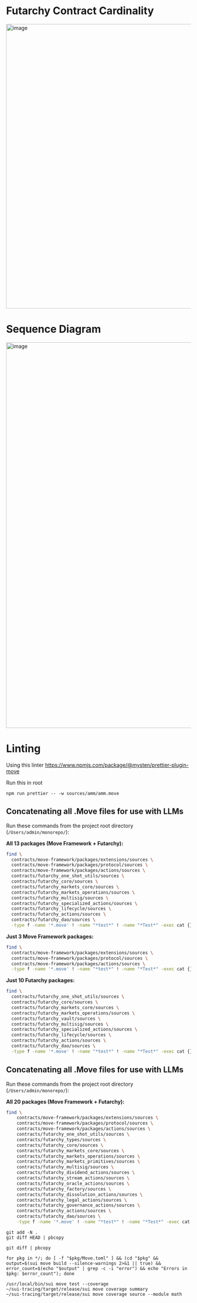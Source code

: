 # Futarchy Contract Cardinality

<img width="773" alt="image" src="https://github.com/user-attachments/assets/099f2353-a3d0-40f5-a850-c2eb3c7717e4" />


# Sequence Diagram

<img width="1048" alt="image" src="https://github.com/user-attachments/assets/707f7a38-9fce-4a98-a6af-1edd4621cd39" />


# Linting

Using this linter https://www.npmjs.com/package/@mysten/prettier-plugin-move

Run this in root
```
npm run prettier -- -w sources/amm/amm.move  
```

## Concatenating all .Move files for use with LLMs

Run these commands from the project root directory (`/Users/admin/monorepo/`):

**All 13 packages (Move Framework + Futarchy):**
```bash
find \
  contracts/move-framework/packages/extensions/sources \
  contracts/move-framework/packages/protocol/sources \
  contracts/move-framework/packages/actions/sources \
  contracts/futarchy_one_shot_utils/sources \
  contracts/futarchy_core/sources \
  contracts/futarchy_markets_core/sources \
  contracts/futarchy_markets_operations/sources \
  contracts/futarchy_multisig/sources \
  contracts/futarchy_specialized_actions/sources \
  contracts/futarchy_lifecycle/sources \
  contracts/futarchy_actions/sources \
  contracts/futarchy_dao/sources \
  -type f -name '*.move' ! -name "*test*" ! -name "*Test*" -exec cat {} + > all_13_packages.txt
```

**Just 3 Move Framework packages:**
```bash
find \
  contracts/move-framework/packages/extensions/sources \
  contracts/move-framework/packages/protocol/sources \
  contracts/move-framework/packages/actions/sources \
  -type f -name '*.move' ! -name "*test*" ! -name "*Test*" -exec cat {} + > move_framework_only.txt
```

**Just 10 Futarchy packages:**
```bash
find \
  contracts/futarchy_one_shot_utils/sources \
  contracts/futarchy_core/sources \
  contracts/futarchy_markets_core/sources \
  contracts/futarchy_markets_operations/sources \
  contracts/futarchy_vault/sources \
  contracts/futarchy_multisig/sources \
  contracts/futarchy_specialized_actions/sources \
  contracts/futarchy_lifecycle/sources \
  contracts/futarchy_actions/sources \
  contracts/futarchy_dao/sources \
  -type f -name '*.move' ! -name "*test*" ! -name "*Test*" -exec cat {} + > futarchy_10_packages.txt
```

## Concatenating all .Move files for use with LLMs

Run these commands from the project root directory (`/Users/admin/monorepo/`):

**All 20 packages (Move Framework + Futarchy):**
```bash
find \
    contracts/move-framework/packages/extensions/sources \
    contracts/move-framework/packages/protocol/sources \
    contracts/move-framework/packages/actions/sources \
    contracts/futarchy_one_shot_utils/sources \
    contracts/futarchy_types/sources \
    contracts/futarchy_core/sources \
    contracts/futarchy_markets_core/sources \
    contracts/futarchy_markets_operations/sources \
    contracts/futarchy_markets_primitives/sources \
    contracts/futarchy_multisig/sources \
    contracts/futarchy_dividend_actions/sources \
    contracts/futarchy_stream_actions/sources \
    contracts/futarchy_oracle_actions/sources \
    contracts/futarchy_factory/sources \
    contracts/futarchy_dissolution_actions/sources \
    contracts/futarchy_legal_actions/sources \
    contracts/futarchy_governance_actions/sources \
    contracts/futarchy_actions/sources \
    contracts/futarchy_dao/sources \
    -type f -name '*.move' ! -name "*test*" ! -name "*Test*" -exec cat {} + > all_19_packages.txt
```


```
git add -N .
git diff HEAD | pbcopy
```


```
git diff | pbcopy
```


```
for pkg in */; do [ -f "$pkg/Move.toml" ] && (cd "$pkg" && output=$(sui move build --silence-warnings 2>&1 || true) && error_count=$(echo "$output" | grep -c -i "error") && echo "Errors in $pkg: $error_count"); done
```

``` tracing
/usr/local/bin/sui move test --coverage
~/sui-tracing/target/release/sui move coverage summary
~/sui-tracing/target/release/sui move coverage source --module math 
 ```